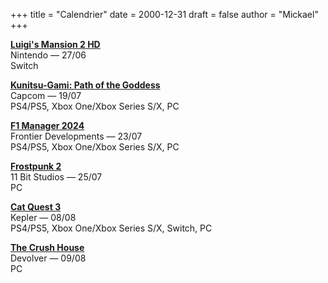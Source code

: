 +++
title = "Calendrier"
date = 2000-12-31
draft = false
author = "Mickael"
+++

**[Luigi's Mansion 2 HD](https://www.nintendo.com/fr-fr/Jeux/Jeux-Nintendo-Switch/Luigi-s-Mansion-2-HD-2442032.html)**\
Nintendo — 27/06\
Switch

**[Kunitsu-Gami: Path of the Goddess](https://www.kunitsu-gami.com/en-us/)**\
Capcom — 19/07\
PS4/PS5, Xbox One/Xbox Series S/X, PC

**[F1 Manager 2024](https://www.f1manager.com)**\
Frontier Developments — 23/07\
PS4/PS5, Xbox One/Xbox Series S/X, PC

**[Frostpunk 2](https://frostpunk2.com)**\
11 Bit Studios — 25/07\
PC

**[Cat Quest 3](https://www.thegentlebros.com/catquest3/)**\
Kepler — 08/08\
PS4/PS5, Xbox One/Xbox Series S/X, Switch, PC

**[The Crush House](https://thecrush.house)**\
Devolver — 09/08\
PC